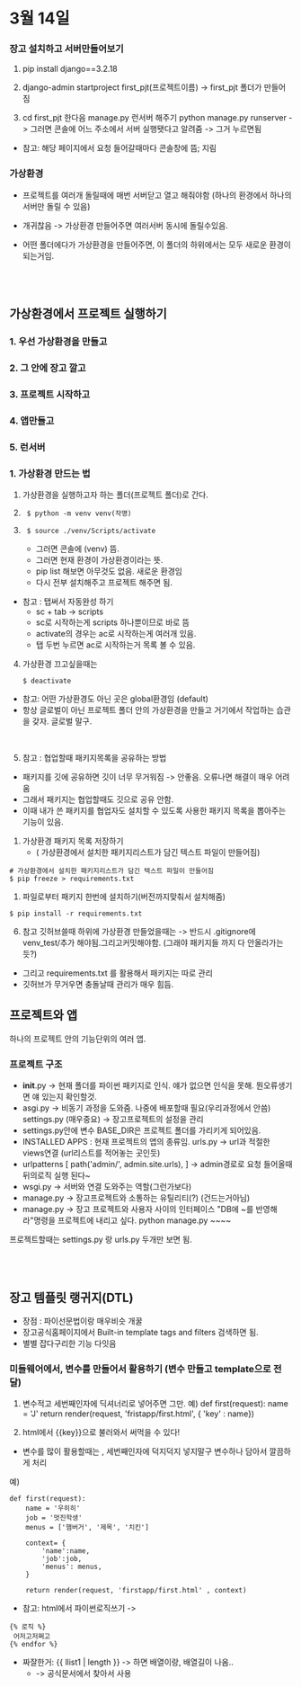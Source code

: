 # 3월 14일

### 장고 설치하고 서버만들어보기

1. pip install django==3.2.18

2. django-admin startproject first_pjt(프로젝트이름)
-> first_pjt 폴더가 만들어짐

3. cd first_pjt 한다음 manage.py 런서버 해주기
python manage.py runserver
-> 그러면 콘솔에 어느 주소에서 서버 실행됏다고 알려줌
-> 그거 누르면됨

- 참고: 해당 페이지에서 요청 들어갈때마다 콘솔창에 뜸; 지림

### 가상환경
- 프로젝트를 여러개 돌릴때에 매번 서버닫고 열고 해줘야함 (하나의 환경에서 하나의 서버만 돌릴 수 있음)
-  개귀찮음 -> 가상환경 만들어주면 여러서버 동시에 돌릴수있음.

- 어떤 폴더에다가 가상환경을 만들어주면, 이 폴더의 하위에서는 모두 새로운 환경이 되는거임.

</br>
</br>

## 가상환경에서 프로젝트 실행하기

### 1. 우선 가상환경을 만들고
### 2. 그 안에 장고 깔고
### 3. 프로젝트 시작하고
### 4. 앱만들고
### 5. 런서버

### 1. 가상환경 만드는 법
1. 가상환경을 실행하고자 하는 폴더(프로젝트 폴더)로 간다.
2. ```
    $ python -m venv venv(작명)
    ```
3. ```
    $ source ./venv/Scripts/activate
    ```
    - 그러면 콘솔에 (venv) 뜸.
    - 그러면 현재 환경이 가상환경이라는 뜻.
    - pip list 해보면 아무것도 없음. 새로운 환경임
    - 다시 전부 설치해주고 프로젝트 해주면 됨.
- 참고 : 탭써서 자동완성 하기
    - sc + tab -> scripts
    - sc로 시작하는게 scripts 하나뿐이므로 바로 뜸
    - activate의 경우는 ac로 시작하는게 여러개 있음.
    - 탭 두번 누르면 ac로 시작하는거 목록 볼 수 있음.

4. 가상환경 끄고싶을때는
   ```
   $ deactivate
   ```

- 참고: 어떤 가상환경도 아닌 곳은 global환경임 (default)
- 항상 글로벌이 아닌 프로젝트 폴더 안의 가상환경을 만들고 거기에서 작업하는 습관을 갖자. 글로벌 말구.

</br>

5. 참고 : 협업할때 패키지목록을 공유하는 방법
- 패키지를 깃에 공유하면 깃이 너무 무거워짐 -> 안좋음. 오류나면 해결이 매우 어려움
- 그래서 패키지는 협업할때도 깃으로 공유 안함.
- 이때 내가 쓴 패키지를 협업자도 설치할 수 있도록 사용한 패키지 목록을 뽑아주는 기능이 있음.
1. 가상환경 패키지 목록 저장하기
    - ( 가상환경에서 설치한 패키지리스트가 담긴 텍스트 파일이 만들어짐)
```
# 가상환경에서 설치한 패키지리스트가 담긴 텍스트 파일이 만들어짐
$ pip freeze > requirements.txt
```
1. 파일로부터 패키지 한번에 설치하기(버전까지맞춰서 설치해줌)
```
$ pip install -r requirements.txt
```
6. 참고 깃허브쓸때
하위에 가상환경 만들었을때는
-> 반드시 .gitignore에 venv_test/추가 해야됨.그리고커밋해야함.
(그래야 패키지들 까지 다 안올라가는듯?)
- 그리고 requirements.txt 를 활용해서 패키지는 따로 관리
- 깃허브가 무거우면 충돌날때 관리가 매우 힘듬.


## 프로젝트와 앱
하나의 프로젝트 안의 기능단위의 여러 앱.


### 프로젝트 구조
- __init__.py -> 현재 폴더를 파이썬 패키지로 인식. 얘가 없으면 인식을 못해. 뭔오류생기면 얘 있는지 확인할것.
- asgi.py -> 비동기 과정을 도와줌. 나중에 배포할때 필요(우리과정에서 안씀)
settings.py (매우중요) -> 장고프로젝트의 설정을 관리
- settings.py안에 변수 BASE_DIR은 프로젝트 폴더를 가리키게 되어있음.
- INSTALLED APPS : 현재 프로젝트의 앱의 종류임.
urls.py -> url과 적절한 views연결 (url리스트를 적어놓는 곳인듯)
- urlpatterns [ path('admin/', admin.site.urls), ]
  -> admin경로로 요청 들어올때 뒤의로직 실행 된다~
- wsgi.py -> 서버와 연결 도와주는 역할(그런가보다)
- manage.py -> 장고프로젝트와 소통하는 유틸리티(?) (건드는거아님)
- manage.py -> 장고 프로젝트와 사용자 사이의 인터페이스 "DB에 ~를 반영해라"명령을 프로젝트에 내리고 싶다.
python manage.py ~~~~


프로젝트할때는
settings.py 랑 urls.py 두개만 보면 됨.




</br>
</br>

## 장고 템플릿 랭귀지(DTL)

- 장점 : 파이선문법이랑 매우비슷 개꿀
- 장고공식홈페이지에서 Built-in template tags and filters 검색하면 됨.
- 별별 잡다구리한 기능 다잇음


### 미들웨어에서, 변수를 만들어서 활용하기 (변수 만들고 template으로 전달)

1. 변수적고 세번째인자에 딕셔너리로 넣어주면 그만.
예) def first(request):
          name = 'J'
          return render(request, 'fristapp/first.html', { 'key' : name})

1.  html에서 {{key}}으로 불러와서 써먹을 수 있다!



- 변수를 많이 활용할때는 , 세번째인자에 덕지덕지 넣지말구 변수하나 담아서 깔끔하게 처리

예)
```
def first(request):
    name = '우히히'
    job = '멋진학생'
    menus = ['햄버거', '제목', '치킨']

    context= {
        'name':name,
        'job':job,
        'menus': menus,
    }

    return render(request, 'firstapp/first.html' , context)
```

- 참고: html에서 파이썬로직쓰기 ->
```
{% 로직 %}
 어저고저쩌고
{% endfor %}
```
- 짜잘한거: {{ llist1 | length }} -> 하면 배열이랑, 배열길이 나옴..
  - -> 공식문서에서 찾아서 사용